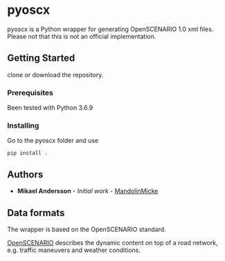 # pyoscx
pyoscx is a Python wrapper for generating OpenSCENARIO 1.0 xml files. 
Please not that this is not an official implementation.


## Getting Started

clone or download the repository.

### Prerequisites

Been tested with Python 3.6.9


### Installing

Go to the pyoscx folder and use

```
pip install .
```


## Authors

* **Mikael Andersson** - *Initial work* - [MandolinMicke](https://github.com/MandolinMicke)

## Data formats
The wrapper is based on the OpenSCENARIO standard.

[OpenSCENARIO](https://www.asam.net/standards/detail/openscenario/)
describes the dynamic content on top of a road network, e.g. traffic maneuvers and weather conditions.


